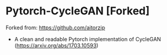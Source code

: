# Pytorch-CycleGAN [Forked]
Forked from: https://github.com/aitorzip
* A clean and readable Pytorch implementation of CycleGAN (https://arxiv.org/abs/1703.10593)


